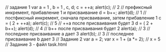// задание 1
var a = 1 , b = 1 , c, d;
c = ++a; alert(c); // 2
// префиксный инкремент, прибавление 1 и присваивание
d = b++; alert(d); // 1
// постфиксный инкремент, сначала присваивание, затем прибавление 1
c = ( 2 + ++a); alert(c); // 5
// ++a после присваивания будет 3
d = ( 2 + b++); alert(d); // 4
// b++ после присваивания будет 2
alert(a); // 3
// последнее присваивание а дает 3
alert(b); // 3
// последнее присваивание b дает 3
// Задание 2
var a = 2;
var x = 1 + (a *= 2);
// x = 5
// Задание 3 - файл task.html